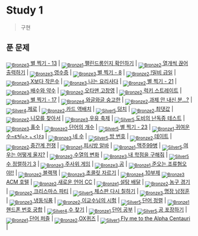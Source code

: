 <!-- tier 리스트 S -->
[Unrated]: https://user-images.githubusercontent.com/33937365/126247607-85783912-c11a-4d50-ac36-8cc7dcb75cd2.png
[Bronze5]: https://user-images.githubusercontent.com/33937365/126247611-e362d727-17a4-4737-a232-5827e185ab7c.png
[Bronze4]: https://user-images.githubusercontent.com/33937365/126247612-89cbc675-e1d4-43a2-950b-1cb014dca697.png
[Bronze3]: https://user-images.githubusercontent.com/33937365/126247613-b8408610-7bc4-40f8-804f-a30a45ddbb68.png
[Bronze2]: https://user-images.githubusercontent.com/33937365/126247614-d85dc6ff-a520-4c00-82bd-eb593b156bd8.png
[Bronze1]: https://user-images.githubusercontent.com/33937365/126247616-04b2ab30-9891-4b7b-8cb4-38e99b97e834.png
[Silver5]: https://user-images.githubusercontent.com/33937365/126247618-38c5c905-672b-4d75-808e-8a7d45ea577d.png
[Silver4]: https://user-images.githubusercontent.com/33937365/126247620-ba2d1b96-b0aa-4b88-80c5-71569c69bbc3.png
[Silver3]: https://user-images.githubusercontent.com/33937365/126247621-1b55b7f4-3a79-4348-8a63-f00c1813853e.png
[Silver2]: https://user-images.githubusercontent.com/33937365/126247622-a83b30a9-6618-4593-b775-6f6730afd3f6.png
[Silver1]: https://user-images.githubusercontent.com/33937365/126247625-8d82f8ab-6f95-4ef8-a243-be31f548596e.png
[Gold5]: https://user-images.githubusercontent.com/33937365/126247627-2979d4d5-915a-4c4e-adb7-c171f9bafe28.png
[Gold4]: https://user-images.githubusercontent.com/33937365/126247629-b24e1e24-4579-450f-bc3c-f166361091dd.png
[Gold3]: https://user-images.githubusercontent.com/33937365/126247630-80fb15af-debc-451d-a937-6c9c6bfa693b.png
[Gold2]: https://user-images.githubusercontent.com/33937365/126247633-7112f6a6-57da-4d1d-953f-5414ba8ffc3d.png
[Gold1]: https://user-images.githubusercontent.com/33937365/126247635-42bd3af9-e129-4379-b44a-22d75de3def6.png
[Platinum5]: https://user-images.githubusercontent.com/33937365/126247636-763e3bc4-43a9-4724-8ce1-c2288aecb636.png
[Platinum4]: https://user-images.githubusercontent.com/33937365/126247637-af30d243-2771-4966-b0bb-0901b9fd4989.png
[Platinum3]: https://user-images.githubusercontent.com/33937365/126247640-cfd654db-86d8-42a9-8d1b-0f3494758330.png
[Platinum2]: https://user-images.githubusercontent.com/33937365/126247641-3e60e9a6-5116-4005-a87d-bfb59969c87a.png
[Platinum1]: https://user-images.githubusercontent.com/33937365/126247643-23bba5ac-52c4-442a-a88a-2eb8998f6446.png
[Diamond5]: https://user-images.githubusercontent.com/33937365/126247645-870445bf-25d9-45ce-9c07-a25949ffad21.png
[Diamond4]: https://user-images.githubusercontent.com/33937365/126247646-b2d7e328-c205-448d-a5bf-c6294c07edaa.png
[Diamond3]: https://user-images.githubusercontent.com/33937365/126247647-db568f94-882f-410c-bd1b-63d49c87623c.png
[Diamond2]: https://user-images.githubusercontent.com/33937365/126247648-52f92f07-0fb9-4b1d-a344-6e9b81d81044.png
[Diamond1]: https://user-images.githubusercontent.com/33937365/126247649-4d068f63-f5e1-40df-910e-dceeb2b7de99.png
[Ruby5]: https://user-images.githubusercontent.com/33937365/126247652-94013ea7-9a96-4068-b922-01535c85801d.png
[Ruby4]: https://user-images.githubusercontent.com/33937365/126247655-a10f7077-6341-416e-938c-b500b7022aca.png
[Ruby3]: https://user-images.githubusercontent.com/33937365/126247656-d0e16a36-5080-4585-a465-4e4f5302beef.png
[Ruby2]: https://user-images.githubusercontent.com/33937365/126247659-1d249660-02a2-4a95-966f-074f99df70fe.png
[Ruby1]: https://user-images.githubusercontent.com/33937365/126247660-8e0d236d-eaef-42b3-8983-28f9e6c94ff9.png
<!-- tier 리스트 E -->

# Study 1
> 구현

## 푼 문제
[<sub>![Bronze3]</sub> 별 찍기 - 13](https://www.acmicpc.net/problem/2523) |
[<sub>![Bronze1]</sub> 팰린드롬인지 확인하기](https://www.acmicpc.net/problem/10988) |
[<sub>![Bronze2]</sub> 열개씩 끊어 출력하기](https://www.acmicpc.net/problem/11721) |
[<sub>![Bronze3]</sub> 영수증](https://www.acmicpc.net/problem/5565) |
[<sub>![Bronze3]</sub> 별 찍기 - 8](https://www.acmicpc.net/problem/2445) |
[<sub>![Bronze2]</sub> !밀비 급일](https://www.acmicpc.net/problem/11365) |
[<sub>![Bronze3]</sub> X보다 작은수](https://www.acmicpc.net/problem/10871) |
[<sub>![Bronze3]</sub> 나는 요리사다](https://www.acmicpc.net/problem/2953) |
[<sub>![Bronze2]</sub> 별 찍기 - 21](https://www.acmicpc.net/problem/10996) |
[<sub>![Bronze3]</sub> 배수와 약수](https://www.acmicpc.net/problem/5086) |
[<sub>![Bronze2]</sub> 오타맨 고창영](https://www.acmicpc.net/problem/2711) |
[<sub>![Bronze2]</sub> 럭키 스트레이트](https://www.acmicpc.net/problem/18406) |
[<sub>![Bronze3]</sub> 별 찍기 - 17](https://www.acmicpc.net/problem/10992) |
[<sub>![Bronze4]</sub> 와글와글 숭고한](https://www.acmicpc.net/problem/17388) |
[<sub>![Bronze2]</sub> 과제 안 내신 분...?](https://www.acmicpc.net/problem/5597) |
[<sub>![Silver4]</sub> 제로](https://www.acmicpc.net/problem/10773) |
[<sub>![Bronze2]</sub> 카드 역배치](https://www.acmicpc.net/problem/10804) |
[<sub>![Silver5]</sub> 덩치](https://www.acmicpc.net/problem/7568) |
[<sub>![Bronze2]</sub> 최댓값](https://www.acmicpc.net/problem/2562) |
[<sub>![Bronze2]</sub> 니모를 찾아서](https://www.acmicpc.net/problem/10173) |
[<sub>![Bronze3]</sub> 우유 축제](https://www.acmicpc.net/problem/14720) |
[<sub>![Silver5]</sub> 도비의 난독증 테스트](https://www.acmicpc.net/problem/2204) |
[<sub>![Bronze3]</sub> 홀수](https://www.acmicpc.net/problem/2576) |
[<sub>![Bronze2]</sub> 단어의 개수](https://www.acmicpc.net/problem/1152) |
[<sub>![Silver5]</sub> 별 찍기 - 23](https://www.acmicpc.net/problem/13015) |
[<sub>![Bronze1]</sub> 귀여운 수~ε٩(๑> ₃ <)۶з](https://www.acmicpc.net/problem/17294) |
[<sub>![Bronze3]</sub> 네 수](https://www.acmicpc.net/problem/10824) |
[<sub>![Silver5]</sub> 방 번호](https://www.acmicpc.net/problem/1475) |
[<sub>![Bronze2]</sub> 데이트](https://www.acmicpc.net/problem/1296) |
[<sub>![Bronze2]</sub> 중간계 전쟁](https://www.acmicpc.net/problem/4435) |
[<sub>![Bronze1]</sub> 피시방 알바](https://www.acmicpc.net/problem/1453) |
[<sub>![Bronze1]</sub> 맥주99병](https://www.acmicpc.net/problem/17293) |
[<sub>![Silver5]</sub> 여우는 어떻게 울지?](https://www.acmicpc.net/problem/9536) |
[<sub>![Bronze2]</sub> 수열의 변화](https://www.acmicpc.net/problem/1551) |
[<sub>![Bronze3]</sub> 내 학점을 구해줘](https://www.acmicpc.net/problem/10984) |
[<sub>![Silver5]</sub> 수 정렬하기 3](https://www.acmicpc.net/problem/10989) |
[<sub>![Bronze3]</sub> 주사위 게임](https://www.acmicpc.net/problem/10103) |
[<sub>![Bronze3]</sub> 공](https://www.acmicpc.net/problem/1547) |
[<sub>![Bronze1]</sub> 준오는 조류혐오야!!](https://www.acmicpc.net/problem/14647) |
[<sub>![Bronze2]</sub> 블랙잭](https://www.acmicpc.net/problem/2798) |
[<sub>![Bronze3]</sub> 초콜릿 자르기](https://www.acmicpc.net/problem/2163) |
[<sub>![Bronze4]</sub> 10부제](https://www.acmicpc.net/problem/10797)
[<sub>![Bronze3]</sub> ACM 호텔](https://www.acmicpc.net/problem/10250) |
[<sub>![Bronze2]</sub> 새로운 언어 CC](https://www.acmicpc.net/problem/19945) |
[<sub>![Bronze1]</sub> 설탕 배달](https://www.acmicpc.net/problem/2839) |
[<sub>![Bronze2]</sub> 농구 경기](https://www.acmicpc.net/problem/1159) |
[<sub>![Bronze2]</sub> 크리스마스 파티](https://www.acmicpc.net/problem/10708) |
[<sub>![Silver5]</sub> 체스판 다시 칠하기](https://www.acmicpc.net/problem/1018) |
[<sub>![Bronze3]</sub> 명장 남정훈](https://www.acmicpc.net/problem/15734) |
[<sub>![Bronze3]</sub> 냉동식품](https://www.acmicpc.net/problem/14625) |
[<sub>![Bronze2]</sub> 이교수님의 시험](https://www.acmicpc.net/problem/10874) |
[<sub>![Silver5]</sub> 단어 정렬](https://www.acmicpc.net/problem/1181) |
[<sub>![Bronze1]</sub> 핸드폰 번호 궁합](https://www.acmicpc.net/problem/17202) |
[<sub>![Silver4]</sub> 수 찾기](https://www.acmicpc.net/problem/1920) |
[<sub>![Bronze1]</sub> 단어 공부](https://www.acmicpc.net/problem/1157) |
[<sub>![Silver5]</sub> 공 포장하기](https://www.acmicpc.net/problem/12981) |
[<sub>![Bronze1]</sub> 단어 퍼즐](https://www.acmicpc.net/problem/9946) |
[<sub>![Bronze2]</sub> OX퀴즈](https://www.acmicpc.net/problem/8958) |
[<sub>![Silver1]</sub> Fly me to the Alpha Centauri](https://www.acmicpc.net/problem/1011) |